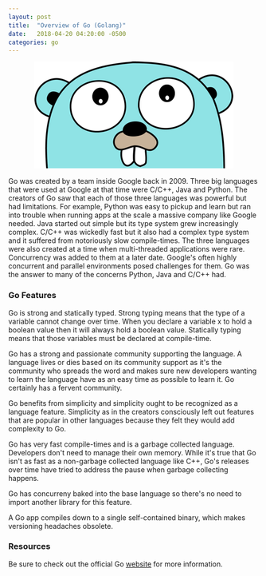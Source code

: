 ```yaml
---
layout: post
title:  "Overview of Go (Golang)"
date:   2018-04-20 04:20:00 -0500
categories: go
---
```


<span style="display:block;text-align:center;">![Go Gopher][gogopher]</span>

Go was created by a team inside Google back in 2009. Three big languages that were used at Google at that time were C/C++, Java and Python. The creators of Go saw that each of those three languages was powerful but had limitations. For example, Python was easy to pickup and learn but ran into trouble when running apps at the scale a massive company like Google needed. Java started out simple but its type system grew increasingly complex. C/C++ was wickedly fast but it also had a complex type system and it suffered from notoriously slow compile-times. The three languages were also created at a time when multi-threaded applications were rare. Concurrency was added to them at a later date. Google's often highly concurrent and parallel environments posed challenges for them. Go was the answer to many of the concerns Python, Java and C/C++ had.

### Go Features

Go is strong and statically typed. Strong typing means that the type of a variable cannot change over time. When you declare a variable x to hold a boolean value then it will always hold a boolean value. Statically typing means that those variables must be declared at compile-time. 

Go has a strong and passionate community supporting the language. A language lives or dies based on its community support as it's the community who spreads the word and makes sure new developers wanting to learn the language have as an easy time as possible to learn it. Go certainly has a fervent community.

Go benefits from simplicity and simplicity ought to be recognized as a language feature. Simplicity as in the creators consciously left out features that are popular in other languages because they felt they would add complexity to Go.

Go has very fast compile-times and is a garbage collected language. Developers don't need to manage their own memory. While it's true that Go isn't as fast as a non-garbage collected language like C++, Go's releases over time have tried to address the pause when garbage collecting happens.   

Go has concurreny baked into the base language so there's no need to import another library for this feature.

A Go app compiles down to a single self-contained binary, which makes versioning headaches obsolete. 

### Resources

Be sure to check out the official Go [website][godocs] for more information.

[gogopher]: /assets/images/2018-04-20-go-overview/go-gopher.png

[godocs]: https://golang.org/